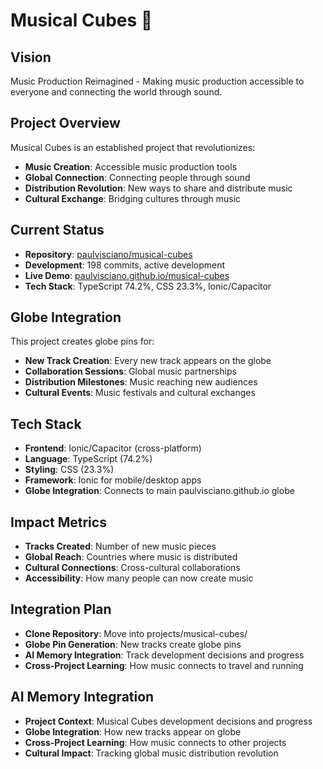# Musical Cubes 🎵

## Vision
Music Production Reimagined - Making music production accessible to everyone and connecting the world through sound.

## Project Overview
Musical Cubes is an established project that revolutionizes:
- **Music Creation**: Accessible music production tools
- **Global Connection**: Connecting people through sound
- **Distribution Revolution**: New ways to share and distribute music
- **Cultural Exchange**: Bridging cultures through music

## Current Status
- **Repository**: [paulvisciano/musical-cubes](https://github.com/paulvisciano/musical-cubes)
- **Development**: 198 commits, active development
- **Live Demo**: [paulvisciano.github.io/musical-cubes](https://paulvisciano.github.io/musical-cubes/#/)
- **Tech Stack**: TypeScript 74.2%, CSS 23.3%, Ionic/Capacitor

## Globe Integration
This project creates globe pins for:
- **New Track Creation**: Every new track appears on the globe
- **Collaboration Sessions**: Global music partnerships
- **Distribution Milestones**: Music reaching new audiences
- **Cultural Events**: Music festivals and cultural exchanges

## Tech Stack
- **Frontend**: Ionic/Capacitor (cross-platform)
- **Language**: TypeScript (74.2%)
- **Styling**: CSS (23.3%)
- **Framework**: Ionic for mobile/desktop apps
- **Globe Integration**: Connects to main paulvisciano.github.io globe

## Impact Metrics
- **Tracks Created**: Number of new music pieces
- **Global Reach**: Countries where music is distributed
- **Cultural Connections**: Cross-cultural collaborations
- **Accessibility**: How many people can now create music

## Integration Plan
- **Clone Repository**: Move into projects/musical-cubes/
- **Globe Pin Generation**: New tracks create globe pins
- **AI Memory Integration**: Track development decisions and progress
- **Cross-Project Learning**: How music connects to travel and running

## AI Memory Integration
- **Project Context**: Musical Cubes development decisions and progress
- **Globe Integration**: How new tracks appear on globe
- **Cross-Project Learning**: How music connects to other projects
- **Cultural Impact**: Tracking global music distribution revolution
